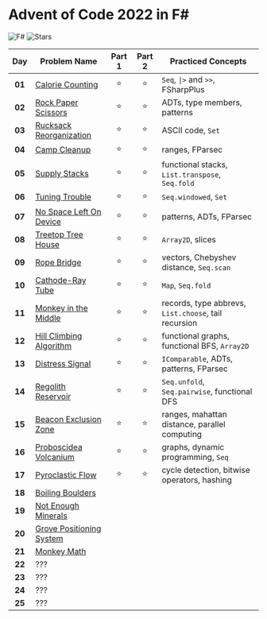 # Advent of Code 2022 in F#
![F#](https://img.shields.io/badge/F%23-grey?logo=.NET)
![Stars](https://img.shields.io/badge/🌟%20stars-34/50-orange)

|  Day   | Problem Name                                                     | Part 1 | Part 2 | Practiced Concepts                                   |
| :----: | ---------------------------------------------------------------- | :----: | :----: | ---------------------------------------------------- |
| **01** | [Calorie Counting](https://adventofcode.com/2022/day/1)          | :star: | :star: | `Seq`, `\|>` and `>>`, FSharpPlus                    |
| **02** | [Rock Paper Scissors](https://adventofcode.com/2022/day/2)       | :star: | :star: | ADTs, type members, patterns                         |
| **03** | [Rucksack Reorganization](https://adventofcode.com/2022/day/3)   | :star: | :star: | ASCII code, `Set`                                    |
| **04** | [Camp Cleanup](https://adventofcode.com/2022/day/4)              | :star: | :star: | ranges, FParsec                                      |
| **05** | [Supply Stacks](https://adventofcode.com/2022/day/5)             | :star: | :star: | functional stacks, `List.transpose`, `Seq.fold`      |
| **06** | [Tuning Trouble](https://adventofcode.com/2022/day/6)            | :star: | :star: | `Seq.windowed`, `Set`                                |
| **07** | [No Space Left On Device](https://adventofcode.com/2022/day/7)   | :star: | :star: | patterns, ADTs, FParsec                              |
| **08** | [Treetop Tree House](https://adventofcode.com/2022/day/8)        | :star: | :star: | `Array2D`, slices                                    |
| **09** | [Rope Bridge](https://adventofcode.com/2022/day/9)               | :star: | :star: | vectors, Chebyshev distance, `Seq.scan`              |
| **10** | [Cathode-Ray Tube](https://adventofcode.com/2022/day/10)         | :star: | :star: | `Map`, `Seq.fold`                                    |
| **11** | [Monkey in the Middle](https://adventofcode.com/2022/day/11)     | :star: | :star: | records, type abbrevs, `List.choose`, tail recursion |
| **12** | [Hill Climbing Algorithm](https://adventofcode.com/2022/day/12)  | :star: | :star: | functional graphs, functional BFS, `Array2D`         |
| **13** | [Distress Signal](https://adventofcode.com/2022/day/13)          | :star: | :star: | `IComparable`, ADTs, patterns, FParsec               |
| **14** | [Regolith Reservoir](https://adventofcode.com/2022/day/14)       | :star: | :star: | `Seq.unfold`, `Seq.pairwise`, functional DFS         |
| **15** | [Beacon Exclusion Zone](https://adventofcode.com/2022/day/15)    | :star: | :star: | ranges, mahattan distance, parallel computing        |
| **16** | [Proboscidea Volcanium](https://adventofcode.com/2022/day/16)    | :star: | :star: | graphs, dynamic programming, `Seq`                   |
| **17** | [Pyroclastic Flow](https://adventofcode.com/2022/day/17)         | :star: | :star: | cycle detection, bitwise operators, hashing          |
| **18** | [Boiling Boulders](https://adventofcode.com/2022/day/18)         |        |        |                                                      |
| **19** | [Not Enough Minerals](https://adventofcode.com/2022/day/19)      |        |        |                                                      |
| **20** | [Grove Positioning System](https://adventofcode.com/2022/day/20) |        |        |                                                      |
| **21** | [Monkey Math](https://adventofcode.com/2022/day/21)              |        |        |                                                      |
| **22** | ???                                                              |        |        |                                                      |
| **23** | ???                                                              |        |        |                                                      |
| **24** | ???                                                              |        |        |                                                      |
| **25** | ???                                                              |        |        |                                                      |

